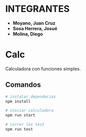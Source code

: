 # INTEGRANTES

* **Moyano, Juan Cruz**
* **Sosa Herrera, Josué** 
* **Molina, Diego**

# Calc

Calculadora con funciones simples.

## Comandos

```bash
# instalar dependecias
npm install

# iniciar calculadora
npm run start

# correr los test
npm run test
```
